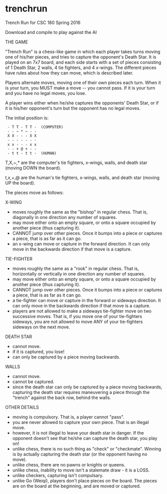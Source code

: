 # trenchrun
Trench Run for CSC 180 Spring 2016

Download and compile to play against the AI

THE GAME

"Trench Run" is a chess-like game in which each player takes turns moving one
of his/her pieces, and tries to capture the opponent's Death Star.  It is
played on an 7x7 board, and each side starts with a set of pieces consisting
of 1 Death Star, 2 walls, 4 tie fighters, and 4 x-wings.  The different pieces
have rules about how they can move, which is described later.

Players alternate moves, moving one of their own pieces each turn.
When it is your turn, you MUST make a move -- you cannot pass.
If it is your turn and you have no legal moves, you lose.

A player wins either when he/she captures the opponents' Death Star,
or if it is his/her opponent's turn but the opponent has no legal moves.

The initial position is:

     - T T - T T -  (COMPUTER)
     - - ~ * ~ - -
     X X - - - X X
     - - - - - - -
     x x - - - x x
     - - + @ + - -
     - t t - t t -  (HUMAN)

   T,X,~,* are the computer's tie fighters, x-wings, walls, and death star
      (moving DOWN the board).

   t,x,+,@ are the human's tie fighters, x-wings, walls, and death star 
      (moving UP the board).

The pieces move as follows:

X-WING
- moves roughly the same as the "bishop" in regular chess. That is, diagonally in one direction any number of squares.
- may move either onto an empty square, or onto a square occupied by another piece (thus capturing it).
- CANNOT jump over other pieces.  Once it bumps into a piece or captures a piece, that is as far as it can go.
- an x-wing can move or capture in the forward direction. It can only move in the backwards direction if that move is a capture.

TIE-FIGHTER
- moves roughly the same as a "rook" in regular chess. That is, horizontally or vertically in one direction any number of squares.
- may move either onto an empty square, or onto a square occupied by another piece (thus capturing it).
- CANNOT jump over other pieces.  Once it bumps into a piece or captures a piece, that is as far as it can go.
- a tie-fighter can move or capture in the forward or sideways direction. It can only move in the backwards direction if that move is a capture.
- players are not allowed to make a sideways tie-fighter move on two successive moves.  That is, if you move one of your tie-fighters sideways, you are not allowed to move ANY of your tie-fighters sideways on the next move.

DEATH STAR
- cannot move.
- if it is captured, you lose!
- can only be captured by a piece moving backwards.

WALLS
- cannot move.
- cannot be captured.
- since the death star can only be captured by a piece moving backwards, capturing the death star requires maneuvering a piece through the "trench" against the back row, behind the walls.
    

OTHER DETAILS

- moving is compulsory.  That is, a player cannot "pass".
- you are never allowed to capture your own piece.  That is an illegal move.
- however, it is not illegal to leave your death star in danger.  If the opponent doesn't see that he/she can capture the death star, you play on!
- unlike chess, there is no such thing as "check" or "checkmate".  Winning is by actually capturing the death star (or the opponent having no move).
- unlike chess, there are no pawns or knights or queens.
- unlike chess, inability to move isn't a stalemate draw - it is a LOSS.
- unlike checkers, capturing isn't compulsary.
- unlike Go (Weiqi), players don't place pieces on the board. The pieces are on the board at the beginning, and are moved or captured.
